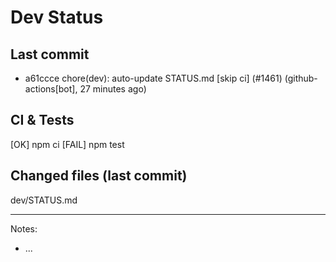 # Dev Status

## Last commit
- a61ccce chore(dev): auto-update STATUS.md [skip ci] (#1461) (github-actions[bot], 27 minutes ago)
## CI & Tests
[OK] npm ci
[FAIL] npm test

## Changed files (last commit)
dev/STATUS.md

---
Notes:
- ...
